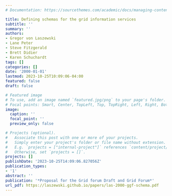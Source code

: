 ```yaml
---
# Documentation: https://sourcethemes.com/academic/docs/managing-content/

title: Defining schemas for the grid information services
subtitle: ''
summary: ''
authors:
- Gregor von Laszewski
- Lane Peter
- Steve Fitzgerald
- Brett Didier
- Karen Schuchardt
tags: []
categories: []
date: '2000-01-01'
lastmod: 2023-10-25T10:09:06-04:00
featured: false
draft: false

# Featured image
# To use, add an image named `featured.jpg/png` to your page's folder.
# Focal points: Smart, Center, TopLeft, Top, TopRight, Left, Right, BottomLeft, Bottom, BottomRight.
image:
  caption: ''
  focal_point: ''
  preview_only: false

# Projects (optional).
#   Associate this post with one or more of your projects.
#   Simply enter your project's folder or file name without extension.
#   E.g. `projects = ["internal-project"]` references `content/project/deep-learning/index.md`.
#   Otherwise, set `projects = []`.
projects: []
publishDate: '2023-10-25T14:09:06.827056Z'
publication_types:
- '1'
abstract: ''
publication: '*Proposal for the Grid forum Draft and Grid Forum*'
url_pdf: https://laszewski.github.io/papers/las-2000-ggf-schema.pdf
---
```

